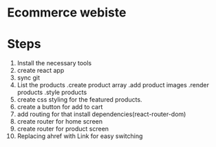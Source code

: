 # Ecommerce webiste

# Steps

1. Install the necessary tools
2. create react app
3. sync git
4. List the products
   .create product array
   .add product images
   .render products
   .style products
5. create css styling for the featured products.
6. create a button for add to cart
7. add routing for that install dependencies(react-router-dom)
8. create router for home screen
9. create router for product screen
10. Replacing ahref with Link for easy switching
